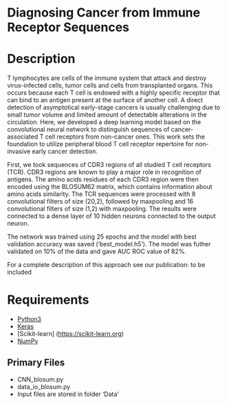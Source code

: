 # Diagnosing Cancer from Immune Receptor Sequences 

# Description

T lymphocytes are cells of the immune system that attack and destroy virus-infected cells, tumor cells and cells from transplanted organs. This occurs because each T cell is endowed with a highly specific receptor that can bind to an antigen present at the surface of another cell. A direct detection of asymptotical early-stage cancers is usually challenging due to small tumor volume and limited amount of detectable alterations in the circulation. Here, we developed a deep learning model based on the convolutional neural network to distinguish sequences of cancer-associated T cell receptors from non-cancer ones. This work sets the foundation to utilize peripheral blood T cell receptor repertoire for non-invasive early cancer detection.

First, we took sequences of CDR3 regions of all studied T cell receptors (TCR). CDR3 regions are known to play a major role in recognition of antigens. The amino acids residues of each CDR3 region were then encoded using the BLOSUM62 matrix, which contains information about 
amino acids similarity. The TCR sequences were processed with 8 convolutional filters of size (20,2), followed by maxpooling and 16 convolutional filters of size (1,2) with maxpooling. The results were connected to a dense layer of 10 hidden neurons connected to the output neuron. 

The network was trained using 25 epochs and the model with best validation accuracy was saved (‘best_model.h5’). The model was futher validated on 10% of the data and gave AUC ROC value of 82%.

For a complete description of this approach see our publication:
to be included

# Requirements

* [Python3](https://www.python.org/)
* [Keras](https://keras.io/)
* [Scikit-learn] (https://scikit-learn.org)
* [NumPy](http://www.numpy.org/) 

## Primary Files

 * CNN_blosum.py
 * data_io_blosum.py
 * Input files are stored in folder ‘Data’

